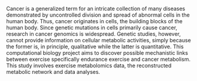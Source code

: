 Cancer is a generalized term for an intricate collection of many diseases demonstrated by uncontrolled division and spread of abnormal cells in the human body. Thus, cancer originates in cells, the building blocks of the human body. Since genetic mutations in cells primarily cause cancer, research in cancer genomics is widespread. 
Genetic studies, however, cannot provide information on cellular metabolic activities, simply because the former is, in principle, qualitative while the latter is quantitative. 
This computational biology project aims to discover possible mechanistic links between exercise specifically endurance exercise and cancer metabolism. This study involves exercise metabolomics data, the reconstructed metabolic network and data analyses.

